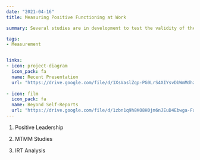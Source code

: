 ```yaml
---
date: "2021-04-16"
title: Measuring Positive Functioning at Work

summary: Several studies are in development to test the validity of the Positive Functioning at Work Scale. 

tags:
- Measurement


links:
- icon: project-diagram
  icon_pack: fa
  name: Recent Presentation
  url: "https://drive.google.com/file/d/1XsVaslZqp-PG0LrS4XIYsvDbWmMdhzVD/view?usp=sharing"
  
- icon: film
  icon_pack: fa
  name: Beyond Self-Reports
  url: "https://drive.google.com/file/d/1zbn1q9h8KO8H0jm6nJEuD4Ebwga-FaDX/view?usp=sharing"
---
```


1.  Positive Leadership

2.  MTMM Studies

3.  IRT Analysis
